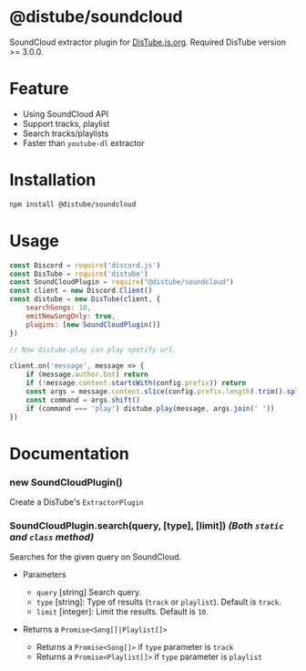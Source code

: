 # @distube/soundcloud
 SoundCloud extractor plugin for [DisTube.js.org](https://distube.js.org).
 Required DisTube version >= 3.0.0.

# Feature
 - Using SoundCloud API
 - Support tracks, playlist
 - Search tracks/playlists
 - Faster than `youtube-dl` extractor

# Installation
```sh
npm install @distube/soundcloud
```

# Usage
```js
const Discord = require('discord.js')
const DisTube = require('distube')
const SoundCloudPlugin = require("@distube/soundcloud")
const client = new Discord.Client()
const distube = new DisTube(client, {
    searchSongs: 10,
    emitNewSongOnly: true,
    plugins: [new SoundCloudPlugin()]
})

// Now distube.play can play spotify url.

client.on('message', message => {
	if (message.author.bot) return
	if (!message.content.startsWith(config.prefix)) return
	const args = message.content.slice(config.prefix.length).trim().split(/ +/g)
	const command = args.shift()
	if (command === 'play') distube.play(message, args.join(' '))
})
```

# Documentation

### new SoundCloudPlugin()

Create a DisTube's `ExtractorPlugin`

### SoundCloudPlugin.search(query, [type], [limit]) *(Both `static` and `class` method)*

Searches for the given query on SoundCloud.

* Parameters
	- `query` [string] Search query.
	- `type` [string]: Type of results (`track` or `playlist`). Default is `track`.
	- `limit` [integer]: Limit the results. Default is `10`.

* Returns a `Promise<Song[]|Playlist[]>`
	- Returns a `Promise<Song[]>` if `type` parameter is `track`
	- Returns a `Promise<Playlist[]>` if `type` parameter is `playlist`
